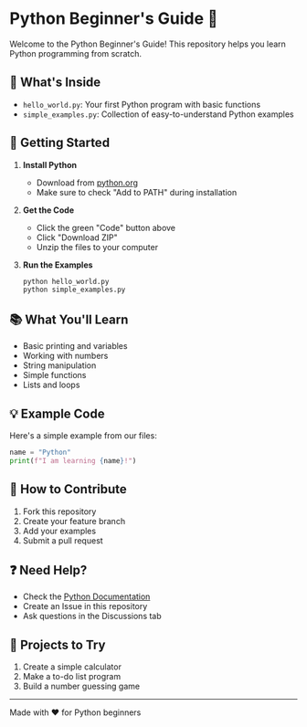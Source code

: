 # Python Beginner's Guide 🐍

Welcome to the Python Beginner's Guide! This repository helps you learn Python programming from scratch.

## 🌟 What's Inside

- `hello_world.py`: Your first Python program with basic functions
- `simple_examples.py`: Collection of easy-to-understand Python examples

## 🚀 Getting Started

1. **Install Python**
   - Download from [python.org](https://python.org)
   - Make sure to check "Add to PATH" during installation

2. **Get the Code**
   - Click the green "Code" button above
   - Click "Download ZIP"
   - Unzip the files to your computer

3. **Run the Examples**
   ```bash
   python hello_world.py
   python simple_examples.py
   ```

## 📚 What You'll Learn

- Basic printing and variables
- Working with numbers
- String manipulation
- Simple functions
- Lists and loops

## 💡 Example Code

Here's a simple example from our files:
```python
name = "Python"
print(f"I am learning {name}!")
```

## 🤝 How to Contribute

1. Fork this repository
2. Create your feature branch
3. Add your examples
4. Submit a pull request

## ❓ Need Help?

- Check the [Python Documentation](https://docs.python.org)
- Create an Issue in this repository
- Ask questions in the Discussions tab

## 📝 Projects to Try

1. Create a simple calculator
2. Make a to-do list program
3. Build a number guessing game

---
Made with ❤️ for Python beginners
